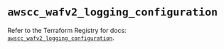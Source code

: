 # `awscc_wafv2_logging_configuration`

Refer to the Terraform Registry for docs: [`awscc_wafv2_logging_configuration`](https://registry.terraform.io/providers/hashicorp/awscc/0.70.0/docs/resources/wafv2_logging_configuration).
